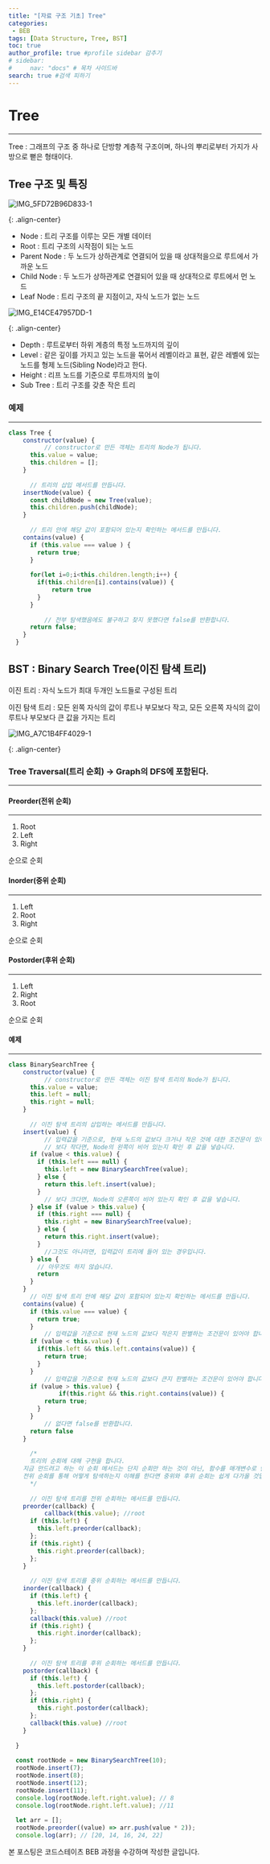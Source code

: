 ```yaml
---
title: "[자료 구조 기초] Tree"
categories:
 - BEB
tags: [Data Structure, Tree, BST] 
toc: true
author_profile: true #profile sidebar 감추기
# sidebar:
#     nav: "docs" # 목차 사이드바
search: true #검색 피하기
---
```




# Tree

-------------------------

Tree  : 그래프의 구조 중 하나로 단방향 계층적 구조이며, 하나의 뿌리로부터 가지가 사방으로 뻗은 형태이다. 



## Tree 구조 및 특징



![IMG_5FD72B96D833-1](../../images/2022-07-27-tree/IMG_5FD72B96D833-1.jpeg)

{: .align-center}

- Node : 트리 구조를 이루는 모든 개별 데이터
- Root : 트리 구조의 시작점이 되는 노드
- Parent Node : 두 노드가 상하관계로 연결되어 있을 때 상대적을으로 루트에서 가까운 노드
- Child Node : 두 노드가 상하관계로 연결되어 있을 때 상대적으로 루트에서 먼 노드
- Leaf Node : 트리 구조의 끝 지점이고, 자식 노드가 없는 노드



![IMG_E14CE47957DD-1](../../images/2022-07-27-tree/IMG_E14CE47957DD-1.jpeg)

{: .align-center}

- Depth : 루트로부터 하위 계층의 특정 노드까지의 깊이
- Level : 같은 깊이를 가지고 있는 노드을 묶어서 레벨이라고 표현, 같은 레벨에 있는 노드를 형제 노드(Sibling Node)라고 한다.
- Height : 리프 노드를 기준으로 루트까지의 높이
- Sub Tree : 트리 구조를 갖춘 작은 트리 



### 예제

-------------------------

```js
class Tree {
    constructor(value) {
          // constructor로 만든 객체는 트리의 Node가 됩니다.
      this.value = value;
      this.children = [];
    }
  
      // 트리의 삽입 메서드를 만듭니다.
    insertNode(value) {
      const childNode = new Tree(value);
      this.children.push(childNode);
    }
  
      // 트리 안에 해당 값이 포함되어 있는지 확인하는 메서드를 만듭니다.
    contains(value) {
      if (this.value === value ) {
        return true;
      }
      
      for(let i=0;i<this.children.length;i++) {
        if(this.children[i].contains(value)) {
            return true
        }
      }
      
          // 전부 탐색했음에도 불구하고 찾지 못했다면 false를 반환합니다.
      return false;
    }
  }
```



## BST : Binary Search Tree(이진 탐색 트리)

이진 트리 : 자식 노드가 최대 두개인 노드들로 구성된 트리

이진 탐색 트리 : 모든 왼쪽 자식의 값이 루트나 부모보다 작고, 모든 오른쪽 자식의 값이 루트나 부모보다 큰 값을 가지는 트리

![IMG_A7C1B4FF4029-1](../../images/2022-07-27-tree/IMG_A7C1B4FF4029-1.jpeg)

{: .align-center}



### Tree Traversal(트리 순회) -> Graph의 DFS에 포함된다.

-------------------------

#### Preorder(전위 순회)

-------------------------

1. Root
2. Left
3. Right

순으로 순회



#### Inorder(중위 순회)

-------------------------

1. Left
2. Root
3. Right

순으로 순회



#### Postorder(후위 순회)

-------------------------

1. Left
2. Right
3. Root

순으로 순회



#### 예제

-------------------------

```js
class BinarySearchTree {
    constructor(value) {
          // constructor로 만든 객체는 이진 탐색 트리의 Node가 됩니다.
      this.value = value;
      this.left = null;
      this.right = null;
    }
  
      // 이진 탐색 트리의 삽입하는 메서드를 만듭니다.
    insert(value) {
          // 입력값을 기준으로, 현재 노드의 값보다 크거나 작은 것에 대한 조건문이 있어야 합니다.
          // 보다 작다면, Node의 왼쪽이 비어 있는지 확인 후 값을 넣습니다.
      if (value < this.value) {
        if (this.left === null) {
          this.left = new BinarySearchTree(value);
        } else {
          return this.left.insert(value);
        }
          // 보다 크다면, Node의 오른쪽이 비어 있는지 확인 후 값을 넣습니다.
      } else if (value > this.value) {
        if (this.right === null) {
          this.right = new BinarySearchTree(value);
        } else {
          return this.right.insert(value);
        }
          //그것도 아니라면, 입력값이 트리에 들어 있는 경우입니다.
      } else {
        // 아무것도 하지 않습니다.
        return
      }
    }
      // 이진 탐색 트리 안에 해당 값이 포함되어 있는지 확인하는 메서드를 만듭니다.
    contains(value) {
      if (this.value === value) {
        return true;
      }
          // 입력값을 기준으로 현재 노드의 값보다 작은지 판별하는 조건문이 있어야 합니다.
      if (value < this.value) {
        if(this.left && this.left.contains(value)) {
          return true;
        }
      }
          // 입력값을 기준으로 현재 노드의 값보다 큰지 판별하는 조건문이 있어야 합니다.
      if (value > this.value) {
              if(this.right && this.right.contains(value)) {
          return true;
        }
      }
          // 없다면 false를 반환합니다.
      return false
    }
  
      /*
      트리의 순회에 대해 구현을 합니다.
    지금 만드려고 하는 이 순회 메서드는 단지 순회만 하는 것이 아닌, 함수를 매개변수로 받아 콜백 함수에 값을 적용시킨 것을 순회해야 합니다.
    전위 순회를 통해 어떻게 탐색하는지 이해를 한다면 중위와 후위 순회는 쉽게 다가올 것입니다.
      */
  
      // 이진 탐색 트리를 전위 순회하는 메서드를 만듭니다.
    preorder(callback) {
          callback(this.value); //root
      if (this.left) {
        this.left.preorder(callback);
      };
      if (this.right) {
        this.right.preorder(callback);
      };
    }
  
      // 이진 탐색 트리를 중위 순회하는 메서드를 만듭니다.
    inorder(callback) {
      if (this.left) {
        this.left.inorder(callback);
      };
      callback(this.value) //root
      if (this.right) {
        this.right.inorder(callback);
      };
    }
  
      // 이진 탐색 트리를 후위 순회하는 메서드를 만듭니다.
    postorder(callback) {
      if (this.left) {
        this.left.postorder(callback);
      };
      if (this.right) {
        this.right.postorder(callback);
      };
      callback(this.value) //root
    }
  
  }
  
  const rootNode = new BinarySearchTree(10);
  rootNode.insert(7);
  rootNode.insert(8);
  rootNode.insert(12);
  rootNode.insert(11);
  console.log(rootNode.left.right.value); // 8
  console.log(rootNode.right.left.value); //11
  
  let arr = [];
  rootNode.preorder((value) => arr.push(value * 2));
  console.log(arr); // [20, 14, 16, 24, 22]
```

<div class="notice">
  <p>본 포스팅은 코드스테이츠 BEB 과정을 수강하며 작성한 글입니다.</p>
</div>